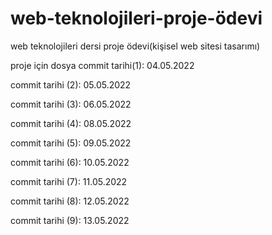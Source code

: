 # web-teknolojileri-proje-ödevi
web teknolojileri dersi proje ödevi(kişisel web sitesi tasarımı)

proje için dosya commit tarihi(1): 04.05.2022

commit tarihi (2): 05.05.2022

commit tarihi (3): 06.05.2022 

commit tarihi (4): 08.05.2022

commit tarihi (5): 09.05.2022

commit tarihi (6): 10.05.2022

commit tarihi (7): 11.05.2022

commit tarihi (8): 12.05.2022

commit tarihi (9): 13.05.2022
